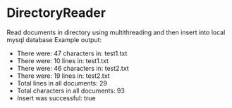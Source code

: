 # DirectoryReader

Read documents in directory using multithreading  and then insert into local mysql database
Example output:

- There were: 47 characters in: test1.txt
- There were: 10 lines in: test1.txt
- There were: 46 characters in: test2.txt
- There were: 19 lines in: test2.txt
- Total lines in all documents: 29
- Total characters in all documents: 93
- Insert was successful: true
